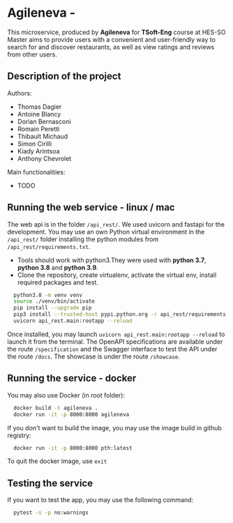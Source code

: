 # Agileneva - 

This microservice, produced by **Agileneva** for **TSoft-Eng** course at HES-SO Master aims to provide users with a convenient and user-friendly way to search for and discover restaurants, as well as view ratings and reviews from other users. 

## Description of the project

Authors:
- Thomas Dagier
- Antoine Blancy
- Dorian Bernasconi
- Romain Peretti
- Thibault Michaud
- Simon Cirilli
- Kiady Arintsoa
- Anthony Chevrolet

Main functionalities:
- TODO

## Running the web service - linux / mac

The web api is in the folder `/api_rest/`. We used uvicorn and fastapi for the development. You may use an own
Python virtual environment in the `/api_rest/` folder installing the python modules from `/api_rest/requirements.txt`.

- Tools should work with python3.They were used with **python 3.7**, **python 3.8** and **python 3.9**.
- Clone the repository, create virtualenv, activate the virtual env, install required packages and test.

```sh
  python3.8 -m venv venv
  source ./venv/bin/activate
  pip install --upgrade pip
  pip3 install --trusted-host pypi.python.org -r api_rest/requirements.txt
  uvicorn api_rest.main:rootapp --reload
```

Once installed, you may launch `uvicorn api_rest.main:rootapp --reload` to launch it from the terminal. The OpenAPI specifications are available under the route `/specification` and the Swagger interface to test the API under the route `/docs`. The showcase is under the route `/showcase`.

## Running the service - docker

You may also use Docker (in root folder):

```sh
  docker build -t agileneva .
  docker run -it -p 8000:8000 agileneva   
```

If you don't want to build the image, you may use the image build in github registry:

```sh
  docker run -it -p 8000:8000 pth:latest
```

To quit the docker image, use `exit`

## Testing the service

If you want to test the app, you may use the following command:

```sh
  pytest -s -p no:warnings
```
